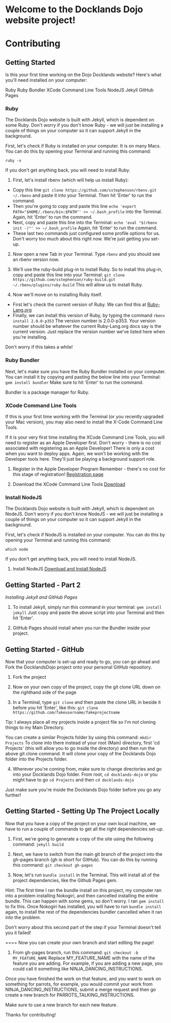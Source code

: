 # Welcome to the Docklands Dojo website project!

# Contributing

## Getting Started
Is this your first time working on the Dojo Docklands website?
Here's what you'll need installed on your computer:

Ruby Ruby Bundler XCode Command Line Tools NodeJS 
Jekyll GitHub Pages

### Ruby
The Docklands Dojo website is built with Jekyll, which is dependent on some Ruby. Don't worry if you don't know Ruby - we will just be installing a couple of things on your computer so it can support Jekyll in the background.

First, let's check if Ruby is installed on your computer. It is on many Macs. You can do this by opening your Terminal and running this command:

```ruby -v```

If you don't get anything back, you will need to install Ruby.

1. First, let's install rbenv (which will help us install Ruby):
* Copy this line 
```git clone https://github.com/sstephenson/rbenv.git ~/.rbenv```
and paste it into your Terminal. Then hit 'Enter' to run the command.
* Then you're going to copy and paste this line
```echo 'export PATH="$HOME/.rbenv/bin:$PATH"' >> ~/.bash_profile```
into the Terminal. Again, hit 'Enter' to run the command.
* Next, copy and paste this line into the Terminal:
```echo 'eval "$(rbenv init -)"' >> ~/.bash_profile```
Again, hit 'Enter' to run the command.
* These last two commands just configured some profile options for us. Don't worry too much about this right now. We're just getting you set-up.

2. Now open a new Tab in your Terminal. Type
```rbenv```
and you should see an rbenv version now.

3. We'll use the ruby-build plug-in to install Ruby. So to install this plug-in, copy and paste this line into your Terminal:
```git clone https://github.com/sstephenson/ruby-build.git ~/.rbenv/plugins/ruby-build```
This will allow us to install Ruby.

4. Now we'll move on to installing Ruby itself.
* First let's check the current version of Ruby. We can find this at [Ruby-Lang.org](https://www.ruby-lang.org/en/downloads/)
* Finally, we can install this version of Ruby, by typing the command
```rbenv install 2.0.0-p353```
The version number is 2.0.0-p353. Your version number should be whatever the current Ruby-Lang.org docs say is the current version. Just replace the version number we've listed here when you're installing.

Don't worry if this takes a while! 

### Ruby Bundler
Next, let's make sure you have the Ruby Bundler installed on your computer. You can install it by copying and pasting the below line into your Terminal:
```gem install bundler```
Make sure to hit 'Enter' to run the command.

Bundler is a package manager for Ruby.
### XCode Command Line Tools
If this is your first time working with the Terminal (or you recently upgraded your Mac version), you may also need to install the X-Code Command Line Tools. 

If it is your very first time installing the XCode Command Line Tools, you will need to register as an Apple Developer first. Don't worry - there is no cost associated with registering as an Apple Developer! There is only a cost when you want to deploy apps. Again, we won't be working with the Developer tools here. They'll just be playing a background support role. 

1. Register in the Apple Developer Program
Remember - there's no cost for this stage of registration!
[Registration page](https://developer.apple.com/programs/start/standard/create.php)

2. Download the XCode Command Line Tools
[Download](https://developer.apple.com/downloads/index.action)

### Install NodeJS
The Docklands Dojo website is built with Jekyll, which is dependent on NodeJS. Don't worry if you don't know NodeJS - we will just be installing a couple of things on your computer so it can support Jekyll in the background.

First, let's check if NodeJS is installed on your computer. You can do this by opening your Terminal and running this command:

```which node```

If you don't get anything back, you will need to install NodeJS.

1. Install NodeJS
[Download and Install NodeJS](https://nodejs.org/)

## Getting Started - Part 2
*Installing Jekyll and GitHub Pages*

1. To install Jekyll, simply run this command in your terminal:
```gem install jekyll```
Just copy and paste the above script into your Terminal and then hit 'Enter'.

2. GitHub Pages should install when you run the Bundler inside your project.

## Getting Started - GitHub 
Now that your computer is set-up and ready to go, you can go ahead and Fork the DocklandsDojo project onto your personal GitHub repository.

1. Fork the project

2. Now on your own copy of the project, copy the git clone URL down on the righthand side of the page

3. In a Terminal, type
```git clone```
and then paste the clone URL in beside it before you hit 'Enter', like this:
```git clone https://github.com/fakeusername/fakeprojectname```

Tip: I always place all my projects inside a project file so I'm not cloning things to my Main Directory.

You can create a similar Projects folder by using this command:
```mkdir Projects```
To clone into there instead of your root (Main) directory, first 
'cd Projects' (this will allow you to go inside the directory)
and then run the above git clone command.
It will clone your copy of the Docklands Dojo folder into the Projects folder.

4. Wherever you're coming from, make sure to change directories and go into your Docklands Dojo folder.
From root, 
```cd docklands-dojo```
or you might have to go
```cd Projects```
and then 
```cd docklands-dojo```

Just make sure you're inside the Docklands Dojo folder before you go any further!

## Getting Started - Setting Up The Project Locally
Now that you have a copy of the project on your own local machine, we have to run a couple of commands to get all the right dependencies set-up.

1. First, we're going to generate a copy of the site using the following command:
```jekyll build```

2. Next, we have to switch from the main git branch of the project into the gh-pages branch (gh is short for GitHub).
You can do this by running this command:
```git checkout gh-pages```

3. Now, let's run
```bundle install```
in the Terminal.
This will install all of the project dependencies, like the Github Pages gem.

Hint: The first time I ran the bundle install on this project, my computer ran into a problem installing Nokogiri, and then cancelled installing the entire bundle. This can happen with some gems, so don't worry. 
I ran
```gem install```
to fix this. 
Once Nokogiri has installed, you will have to run 
```bundle install```
again, to install the rest of the dependencies bundler cancelled when it ran into the problem.

Don't worry about this second part of the step if your Terminal doesn't tell you it failed!

====
Now you can create your own branch and start editing the page!

1. From gh-pages branch, run this command:
```git checkout -b MY_FEATURE_NAME```
Replace MY_FEATURE_NAME with the name of the feature you are adding. For example, if you are adding a new page, you could call it something like NINJA_DANCING_INSTRUCTIONS.

Once you have finished the work on that feature, and you want to work on something for parrots, for example, you would commit your work from NINJA_DANCING_INSTRUCTIONS, submit a merge request and then go create a new branch for PARROTS_TALKING_INSTRUCTIONS.

Make sure to use a new branch for each new feature.

Thanks for contributing!

